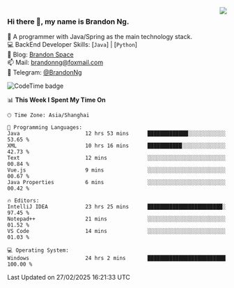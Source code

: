 <img  align="right" src="https://github-readme-stats-brandon0824.vercel.app/api/top-langs/?username=brandon0824&layout=compact">

### Hi there 👋, my name is Brandon Ng.

🌱 A programmer with Java/Spring as the main technology stack.  
💻 BackEnd Developer Skills: [`Java`] | [`Python`]  
📝 Blog: [Brandon Space](https://blog.brandonng.cc)  
📫 Mail: brandonng@foxmail.com  
📰 Telegram: [@BrandonNg](https://t.me/BrandonNg24)  

![CodeTime badge](https://img.shields.io/endpoint?style=flat-square&url=https%3A%2F%2Fapi.codetime.dev%2Fshield%3Fid%3D128%26project%3D%26in%3D604800000)

<!--START_SECTION:waka-->
📊 **This Week I Spent My Time On** 

```text
🕑︎ Time Zone: Asia/Shanghai

💬 Programming Languages: 
Java                     12 hrs 53 mins      █████████████░░░░░░░░░░░░   53.65 % 
XML                      10 hrs 16 mins      ███████████░░░░░░░░░░░░░░   42.73 % 
Text                     12 mins             ░░░░░░░░░░░░░░░░░░░░░░░░░   00.84 % 
Vue.js                   9 mins              ░░░░░░░░░░░░░░░░░░░░░░░░░   00.67 % 
Java Properties          6 mins              ░░░░░░░░░░░░░░░░░░░░░░░░░   00.42 % 

🔥 Editors: 
IntelliJ IDEA            23 hrs 25 mins      ████████████████████████░   97.45 % 
Notepad++                21 mins             ░░░░░░░░░░░░░░░░░░░░░░░░░   01.52 % 
VS Code                  14 mins             ░░░░░░░░░░░░░░░░░░░░░░░░░   01.03 % 

💻 Operating System: 
Windows                  24 hrs 2 mins       █████████████████████████   100.00 % 
```


 Last Updated on 27/02/2025 16:21:33 UTC
<!--END_SECTION:waka-->
